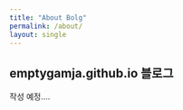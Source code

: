 ```yaml
---
title: "About Bolg"
permalink: /about/
layout: single
---
```


## emptygamja.github.io 블로그

작성 예정....
